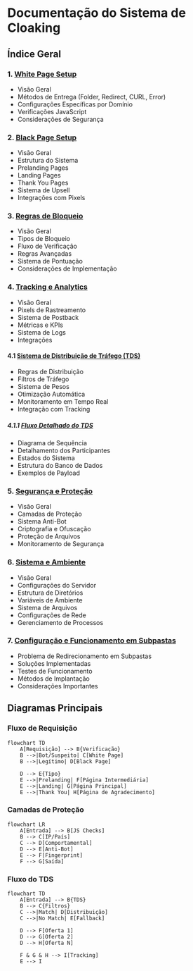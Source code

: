 # Documentação do Sistema de Cloaking

## Índice Geral

### 1. [White Page Setup](1_white_page_setup.md)

- Visão Geral
- Métodos de Entrega (Folder, Redirect, CURL, Error)
- Configurações Específicas por Domínio
- Verificações JavaScript
- Considerações de Segurança

### 2. [Black Page Setup](2_black_page_setup.md)

- Visão Geral
- Estrutura do Sistema
- Prelanding Pages
- Landing Pages
- Thank You Pages
- Sistema de Upsell
- Integrações com Pixels

### 3. [Regras de Bloqueio](3_blocking_rules.md)

- Visão Geral
- Tipos de Bloqueio
- Fluxo de Verificação
- Regras Avançadas
- Sistema de Pontuação
- Considerações de Implementação

### 4. [Tracking e Analytics](4_tracking_analytics.md)

- Visão Geral
- Pixels de Rastreamento
- Sistema de Postback
- Métricas e KPIs
- Sistema de Logs
- Integrações

#### 4.1 [Sistema de Distribuição de Tráfego (TDS)](4.1_traffic_distribution_system.md)

- Regras de Distribuição
- Filtros de Tráfego
- Sistema de Pesos
- Otimização Automática
- Monitoramento em Tempo Real
- Integração com Tracking

##### 4.1.1 [Fluxo Detalhado do TDS](4.1.1_tds_sequence_flow.md)

- Diagrama de Sequência
- Detalhamento dos Participantes
- Estados do Sistema
- Estrutura do Banco de Dados
- Exemplos de Payload

### 5. [Segurança e Proteção](5_security_protection.md)

- Visão Geral
- Camadas de Proteção
- Sistema Anti-Bot
- Criptografia e Ofuscação
- Proteção de Arquivos
- Monitoramento de Segurança

### 6. [Sistema e Ambiente](6_system_environment.md)

- Visão Geral
- Configurações do Servidor
- Estrutura de Diretórios
- Variáveis de Ambiente
- Sistema de Arquivos
- Configurações de Rede
- Gerenciamento de Processos

### 7. [Configuração e Funcionamento em Subpastas](subpasta_servidor.md)

- Problema de Redirecionamento em Subpastas
- Soluções Implementadas
- Testes de Funcionamento
- Métodos de Implantação
- Considerações Importantes

## Diagramas Principais

### Fluxo de Requisição

```mermaid
flowchart TD
    A[Requisição] --> B{Verificação}
    B -->|Bot/Suspeito| C[White Page]
    B -->|Legítimo| D[Black Page]
    
    D --> E{Tipo}
    E -->|Prelanding| F[Página Intermediária]
    E -->|Landing| G[Página Principal]
    E -->|Thank You| H[Página de Agradecimento]
```

### Camadas de Proteção

```mermaid
flowchart LR
    A[Entrada] --> B[JS Checks]
    B --> C[IP/País]
    C --> D[Comportamental]
    D --> E[Anti-Bot]
    E --> F[Fingerprint]
    F --> G[Saída]
```

### Fluxo do TDS

```mermaid
flowchart TD
    A[Entrada] --> B{TDS}
    B --> C{Filtros}
    C -->|Match| D[Distribuição]
    C -->|No Match| E[Fallback]
    
    D --> F[Oferta 1]
    D --> G[Oferta 2]
    D --> H[Oferta N]
    
    F & G & H --> I[Tracking]
    E --> I
```
